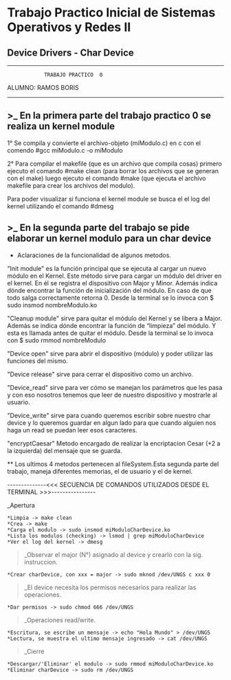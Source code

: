 # Trabajo Practico Inicial de Sistemas Operativos y Redes II
## Device Drivers - Char Device

*******************************************************************************

				TRABAJO PRACTICO  0


ALUMNO: RAMOS BORIS

*******************************************************************************


## >_ En la primera parte del trabajo practico 0 se realiza un kernel module

1° Se compila y convierte el archivo-objeto (miModulo.c) en c
con el comendo #gcc miModulo.c -o miModulo

2° Para compilar el makefile (que es un archivo que compila cosas) 
primero ejecuto el comando #make clean (para borrar los archivos que se generan 
con el make) luego ejecuto el comando #make (que ejecuta el archivo makefile para 
crear los archivos del modulo).

Para poder visualizar si funciona el kernel module se busca el el log del kernel
utilizando el comando #dmesg

## >_ En la segunda parte del trabajo se pide elaborar un kernel modulo para un char device

* Aclaraciones de la funcionalidad de algunos metodos.

"Init module" es la función principal que se ejecuta al cargar un nuevo módulo
en el Kernel. Este método sirve para cargar un módulo del driver en el kernel.
En él se registra el dispositivo con Major y Minor. Además indica dónde
encontrar la función de inicialización del módulo. En caso de que todo salga
correctamente retorna 0. Desde la terminal se lo invoca con
$ sudo insmod nombreModulo.ko

"Cleanup module" sirve para quitar el módulo del Kernel y se libera a Major.
Además se indica dónde encontrar la función de “limpieza” del módulo. Y esta
es llamada antes de quitar el módulo. Desde la terminal se lo invoca con
$ sudo rmmod nombreModulo

"Device open" sirve para abrir el dispositivo (módulo) y poder utilizar las
funciones del mismo.

"Device release" sirve para cerrar el dispositivo como un archivo.

"Device_read" sirve para ver cómo se manejan los parámetros que les
pasa y con eso nosotros tenemos que leer de nuestro dispositivo y mostrarle
al usuario.

"Device_write" sirve para cuando queremos escribir sobre nuestro char
device y lo queremos guardar en algun lado para que cuando alguien nos
haga un read se puedan leer esos caracteres.

"encryptCaesar" Metodo encargado de realizar la encriptacion Cesar (+2 a la izquierda) del mensaje que se guarda.

** Los ultimos 4 metodos pertenecen al fileSystem.Esta segunda parte del trabajo, maneja diferentes memorias, el de usuario y el de kernel.


--------------<<< SECUENCIA DE COMANDOS UTILIZADOS DESDE EL TERMINAL >>>----------------

_Apertura

    *Limpia -> make clean
    *Crea -> make
    *Carga el modulo -> sudo insmod miModuloCharDevice.ko
    *Lista los modulos (checking) -> lsmod | grep miModuloCharDevice
    *Ver el log del kernel -> dmesg

>_Observar el major (N°) asignado al device y crearlo con la sig.
instruccion.

    *Crear charDevice, con xxx = major -> sudo mknod /dev/UNGS c xxx 0

>_El device necesita los permisos necesarios para realizar las 
operaciones.

    *Dar permisos -> sudo chmod 666 /dev/UNGS

>_Operaciones read/write.

    *Escritura, se escribe un mensaje -> echo "Hola Mundo" > /dev/UNGS
    *Lectura, se muestra el ultimo mensaje ingresado -> cat /dev/UNGS  

>_Cierre

    *Descargar/'Eliminar' el modulo -> sudo rmmod miModuloCharDevice.ko
    *Eliminar charDevice -> sudo rm /dev/UNGS
    

